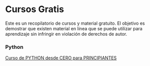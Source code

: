 # Cursos Gratis
Este es un recopilatorio de cursos y material gratuito. 
El objetivo es demostrar que existen material en línea que se puede utilizar para aprendizaje sin infringir en violación de derechos de autor.


### Python
[Curso de PYTHON desde CERO para PRINCIPIANTES](https://www.youtube.com/watch?v=Kp4Mvapo5kc&list=PLNdFk2_brsRdgQXLIlKBXQDeRf3qvXVU_&index=1)